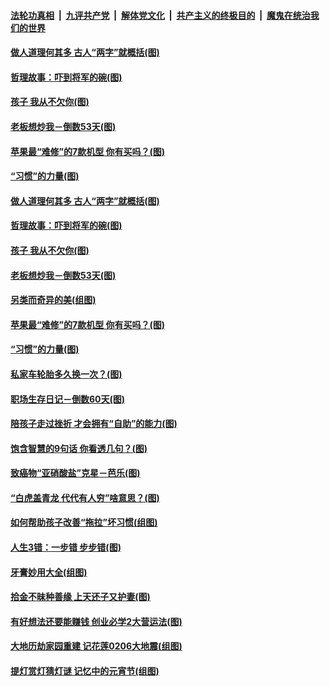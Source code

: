 

####  [法轮功真相](../../../../basic/blob/master/README.md?t=03080901) &nbsp;|&nbsp; [九评共产党](../../../../9ping.md/blob/master/README.md?t=03080901) &nbsp;|&nbsp; [解体党文化](../../../../jtdwh.md/blob/master/README.md?t=03080901)  &nbsp;|&nbsp; [共产主义的终极目的](../../../../gczydzjmd.md/blob/master/README.md?t=03080901) &nbsp;|&nbsp; [魔鬼在统治我们的世界](../../../../mgztzwmdsj.md/blob/master/README.md?t=03080901) 

#### [做人道理何其多 古人“两字”就概括(图)](../pages/p8/964804.md?t=03080901) 

#### [哲理故事：吓到将军的碗(图)](../pages/p8/964288.md?t=03080901) 

#### [孩子 我从不欠你(图)](../pages/p8/963758.md?t=03080901) 

#### [老板想炒我－倒数53天(图)](../pages/p8/964701.md?t=03080901) 

#### [苹果最“难修”的7款机型 你有买吗？(图)](../pages/p8/964693.md?t=03080901) 

#### [“习惯”的力量(图)](../pages/p8/964525.md?t=03080901) 

#### [做人道理何其多 古人“两字”就概括(图)](../pages/p8/964804.md?t=03080901) 

#### [哲理故事：吓到将军的碗(图)](../pages/p8/964288.md?t=03080901) 

#### [孩子 我从不欠你(图)](../pages/p8/963758.md?t=03080901) 

#### [老板想炒我－倒数53天(图)](../pages/p8/964701.md?t=03080901) 

#### [另类而奇异的美(组图)](../pages/p8/964715.md?t=03080901) 

#### [苹果最“难修”的7款机型 你有买吗？(图)](../pages/p8/964693.md?t=03080901) 

#### [“习惯”的力量(图)](../pages/p8/964525.md?t=03080901) 

#### [私家车轮胎多久换一次？(图)](../pages/p8/964675.md?t=03080901) 

#### [职场生存日记－倒数60天(图)](../pages/p8/964652.md?t=03080901) 

#### [陪孩子走过挫折 才会拥有“自助”的能力(图)](../pages/p8/964602.md?t=03080901) 

#### [饱含智慧的9句话 你看透几句？(图)](../pages/p8/964297.md?t=03080901) 

#### [致癌物“亚硝酸盐”克星－芭乐(图)](../pages/p8/964132.md?t=03080901) 

#### [“白虎盖青龙 代代有人穷”啥意思？(图)](../pages/p8/964481.md?t=03080901) 

#### [如何帮助孩子改善“拖拉”坏习惯(组图)](../pages/p8/964474.md?t=03080901) 

#### [人生3错：一步错 步步错(图)](../pages/p8/964467.md?t=03080901) 

#### [牙膏妙用大全(组图)](../pages/p8/961372.md?t=03080901) 

#### [拾金不昧种善缘 上天还子又护妻(图)](../pages/p8/963537.md?t=03080901) 

#### [有好想法还要能赚钱 创业必学2大营运法(图)](../pages/p8/964359.md?t=03080901) 

#### [大地历劫家园重建 记花莲0206大地震(组图)](../pages/p8/960804.md?t=03080901) 

#### [提灯赏灯猜灯谜 记忆中的元宵节(组图)](../pages/p8/962375.md?t=03080901) 

